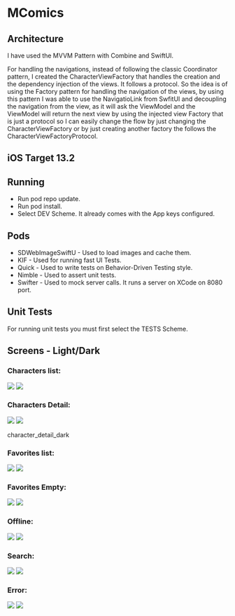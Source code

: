 # MComics

## Architecture 
I have used the MVVM Pattern with Combine and SwiftUI. 

For handling the navigations, instead of following the classic Coordinator pattern, I created the CharacterViewFactory that handles the creation and the dependency injection of the views. It follows a protocol. So the idea is of using the Factory pattern for handling the navigation of the views, by using this pattern I was able to use the NavigatioLink from SwfitUI and decoupling the navigation from the view, as it will ask the ViewModel and the ViewModel will return the next view by using the injected view Factory that is just a protocol so I can easily change the flow by just changing the CharacterViewFactory or by just creating another factory the follows the CharacterViewFactoryProtocol.


## iOS Target 13.2 

## Running 

*  Run pod repo update.
*  Run pod install.
*  Select DEV Scheme. It already comes with the App keys configured. 

## Pods

*  SDWebImageSwiftU - Used to load images and cache them. 
*  KIF - Used for running fast UI Tests. 
*  Quick - Used to write tests on Behavior-Driven Testing style. 
*  Nimble - Used to assert unit tests. 
*  Swifter - Used to mock server calls. It runs a server on XCode on 8080 port. 

## Unit Tests
For running unit tests you must first select the TESTS Scheme. 

## Screens - Light/Dark

### Characters list: 
![](Screens/characters_list_light.jpg)
![](Screens/characters_list_dark.jpg)

### Characters Detail: 
![](Screens/character_detail_light.jpg)
![](Screens/character_detail_dark.jpg)

character_detail_dark
### Favorites list: 
![](Screens/favorites_characters_list_light.jpg)
![](Screens/favorites_characters_list_dark.jpg)

### Favorites Empty: 
![](Screens/no_favorite_characters_light.jpg)
![](Screens/no_favorite_characters_dark.jpg)

### Offline: 
![](Screens/offline_light.jpg)
![](Screens/offline_dark.jpg)

### Search: 
![](Screens/search_light.jpg)
![](Screens/search_dark.jpg)

### Error: 
![](Screens/error_light.jpg)
![](Screens/error_dark.jpg)

